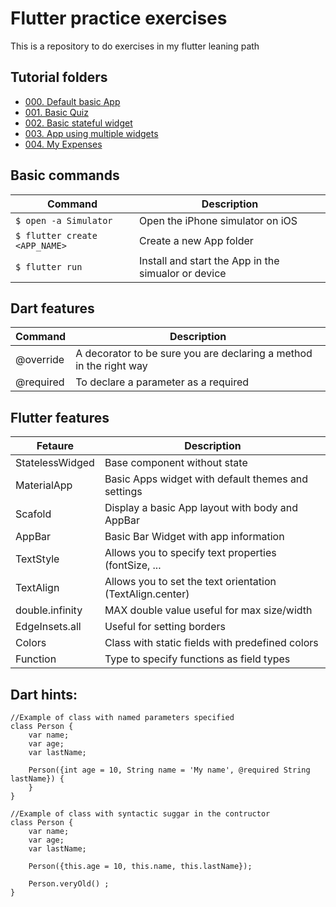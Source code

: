 # Flutter practice exercises

This is a repository to do exercises in my flutter leaning path

## Tutorial folders
- [000. Default basic App](000_basic_default_app/basic_default_app/README.md)
- [001. Basic Quiz](001_basic_quiz/README.md)
- [002. Basic stateful widget](002_basic_stateful_widget/README.md)
- [003. App using multiple widgets](003_test1_multi-widget/README.md)
- [004. My Expenses](004_my-expenses/README.md)

## Basic commands
| Command                       | Description                                         |
| ----------------------------- | --------------------------------------------------- |
| `$ open -a Simulator`         | Open the iPhone simulator on iOS                    |
| `$ flutter create <APP_NAME>` | Create a new App folder                             |
| `$ flutter run`               | Install and start the App in the simualor or device |

## Dart features
| Command   | Description                                                        |
| --------- | ------------------------------------------------------------------ |
| @override | A decorator to be sure you are declaring a method in the right way |
| @required | To declare a parameter as a required                               |

## Flutter features
| Fetaure         | Description                                               |
| --------------- | --------------------------------------------------------- |
| StatelessWidged | Base component without state                              |
| MaterialApp     | Basic Apps widget with default themes and settings        |
| Scafold         | Display a basic App layout with body and AppBar           |
| AppBar          | Basic Bar Widget with app information                     |
| TextStyle       | Allows you to specify text properties (fontSize, ...      |
| TextAlign       | Allows you to set the text orientation (TextAlign.center) |
| double.infinity | MAX double value useful for max size/width                |
| EdgeInsets.all  | Useful for setting borders                                |
| Colors          | Class with static fields with predefined colors           |
| Function        | Type to specify functions as field types                  |


## Dart hints:
```
//Example of class with named parameters specified
class Person {
    var name;
    var age;
    var lastName;

    Person({int age = 10, String name = 'My name', @required String lastName}) {
    }
}
```

```
//Example of class with syntactic suggar in the contructor
class Person {
    var name;
    var age;
    var lastName;

    Person({this.age = 10, this.name, this.lastName});

    Person.veryOld() ;
}
```

```

```